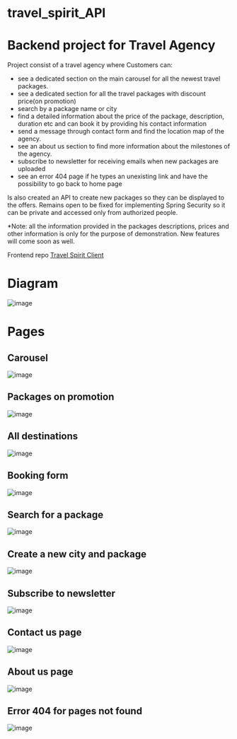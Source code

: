 # travel_spirit_API
<h1>Backend project for Travel Agency</h1>

Project consist of a travel agency where Customers can:
<ul>
  <li>see a dedicated section on the main carousel for all the newest travel packages.
  <li>see a dedicated section for all the travel packages with discount price(on promotion)</li>
  <li>search by a package name or city</li>
  <li>find a detailed information about the price of the package, description, duration etc and can book it by providing his contact information</li>
  <li>send a message through contact form and find the location map of the agency.</li>
  <li>see an about us section to find more information about the milestones of the agency.</li>
  <li>subscribe to newsletter for receiving emails when new packages are uploaded</li>
  <li>see an error 404 page if he types an unexisting link and have the possibility to go back to home page</li>
</ul>

Is also created an API to create new packages so they can be displayed to the offers. Remains open to be fixed for implementing Spring Security
so it can be private and accessed only from authorized people.

*Note: all the information provided in the packages descriptions, prices and other information is only for the purpose of demonstration.
New features will come soon as well.

Frontend repo
<a href="https://github.com/dhstambolliu/travel_spirit_client">Travel Spirit Client</a>


<h1>Diagram</h1>

![image](https://user-images.githubusercontent.com/17814752/173778468-c3f00902-815c-4c0a-aa21-d6b615109d71.png)

<h1>Pages</h1>

## Carousel

![image](https://user-images.githubusercontent.com/17814752/173957800-aebac6a3-3689-40cd-8a5d-a5a39aa518c0.png)

## Packages on promotion

![image](https://user-images.githubusercontent.com/17814752/173957819-d5de9035-f254-4ab4-9390-11fa4b1a6344.png)

## All destinations

![image](https://user-images.githubusercontent.com/17814752/173957851-318e2061-5e45-4d33-a5a0-82885c6e1e6a.png)

## Booking form

![image](https://user-images.githubusercontent.com/17814752/173957895-3535cb89-71d6-4fdc-8428-34f931245aa0.png)

## Search for a package

![image](https://user-images.githubusercontent.com/17814752/173957934-23b2e173-1888-4ec8-87be-c82f20f53fe0.png)

## Create a new city and package

![image](https://user-images.githubusercontent.com/17814752/173958003-c150c398-ffbb-44a8-98b4-14502c276bc9.png)

## Subscribe to newsletter

![image](https://user-images.githubusercontent.com/17814752/173958084-67b569e4-5b51-40fb-b4cd-62bebef323d0.png)

## Contact us page

![image](https://user-images.githubusercontent.com/17814752/173958118-f91a8593-94ba-4b41-a8ad-a364b43754bd.png)

## About us page

![image](https://user-images.githubusercontent.com/17814752/173958131-58ac364a-1778-4da2-b5c3-9e18006130a7.png)

## Error 404 for pages not found

![image](https://user-images.githubusercontent.com/17814752/173958279-c6b44e46-47a2-4447-8d5d-e617a5ec405e.png)




